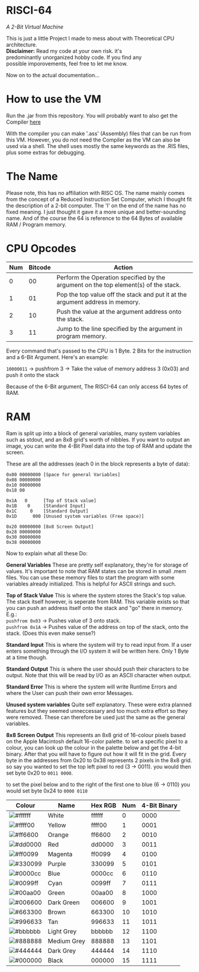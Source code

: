 # RISCI-64
*A 2-Bit Virtual Machine*

This is just a little Project I made to mess about with Theoretical CPU architecture.\
**Disclaimer:** Read my code at your own risk. it's\
predominantly unorganized hobby code. If you find any\
possible imporovements, feel free to let me know.

Now on to the actual documentation...

# How to use the VM
Run the .jar from this repository.
You will probably want to also get the Compiler [here](https://github.com/Sam36502/RISCompile)

With the compiler you can make '.ass' (Assembly) files that can be run from this VM.
However, you do not need the Compiler as the VM can also be used via a shell.
The shell uses mostly the same keywords as the .RIS files, plus some extras for debugging.

# The Name
Please note, this has no affiliation with RISC OS. The name mainly comes
from the concept of a Reduced Instruction Set Computer, which I thought fit
the description of a 2-bit computer. The 'I' on the end of the name has no
fixed meaning. I just thought it gave it a more unique and better-sounding
name. And of the course the 64 is reference to the 64 Bytes of available RAM / Program memory.

# CPU Opcodes
Num | Bitcode | Action
--- | --- | ---
0 | 00 | Perform the Operation specified by the argument on the top element(s) of the stack.
1 | 01 | Pop the top value off the stack and put it at the argument address in memory.
2 | 10 | Push the value at the argument address onto the stack.
3 | 11 | Jump to the line specified by the argument in program memory.

Every command that's passed to the CPU is 1 Byte.
2 Bits for the instruction and a 6-Bit Argument.
Here's an example:

`10000011` -> pushfrom 3 -> Take the value of memory address 3 (0x03) and push it onto the stack

Because of the 6-Bit argument, The RISCI-64 can only access 64 bytes of RAM.

# RAM

Ram is split up into a block of general variables, many system variables such as stdout, and an 8x8 grid's worth of nibbles.
If you want to output an image, you can write the 4-Bit Pixel data into the top of RAM and update the screen.

These are all the addresses (each 0 in the block represents a byte of data):

```
0x00 00000000 [Space for general Variables]
0x08 00000000
0x10 00000000
0x18 00

0x1A   0      [Top of Stack value]
0x1B    0     [Standard Input]
0x1C     0    [Standard Output]
0x1D      000 [Unused system variables (Free space)]

0x20 00000000 [8x8 Screen Output]
0x28 00000000
0x30 00000000
0x38 00000000
```
Now to explain what all these Do:

**General Variables**
These are pretty self explanatory, they're for storage of values.
It's important to note that RAM states can be stored in small .mem
files. You can use these memory files to start the program with some variables
already initialized. This is helpful for ASCII strings and such.

**Top of Stack Value**
This is where the system stores the Stack's top value. The stack itself
however, is seperate from RAM. This variable exists so that you can push an address itself
onto the stack and "go" there in memory. E.g.:\
`pushfrom 0x03` -> Pushes value of 3 onto stack.\
`pushfrom 0x1A` -> Pushes value of the address on top of the stack, onto the stack. (Does this even make sense?)

**Standard Input**
This is where the system will try to read input from. If a user
enters something through the I/O system it will be written here.
Only 1 Byte at a time though.

**Standard Output**
This is where the user should push their characters to be output.
Note that this will be read by I/O as an ASCII character when output.

**Standard Error**
This is where the system will write Runtime Errors and where the User
can push their own error Messages.

**Unused system variables**
Quite self explanatory. These were extra planned features
but they seemed unneccessary and too much extra effort so they 
were removed. These can therefore be used just the same as the
general variables.

**8x8 Screen Output**
This represents an 8x8 grid of 16-colour pixels based on the Apple Macintosh default 16-color palette.
to set a specific pixel to a colour, you can look up the colour in the palette below and get the 4-bit binary.
After that you will have to figure out how it will fit in the grid. Every byte in the addresses from 0x20 to 0x38 represents
2 pixels in the 8x8 grid. so say you wanted to set the top left pixel to red (3 -> 0011).
you would then set byte 0x20 to `0011 0000`.

to set the pixel below and to the right of the first one to blue (6 -> 0110) you would set byte 0x24 to `0000 0110`

Colour | Name | Hex RGB | Num | 4-Bit Binary
--- | --- | --- | --- | ---
![#ffffff](https://placehold.it/15/ffffff/000000?text=+) | White | ffffff | 0 | 0000
![#ffff00](https://placehold.it/15/ffff00/000000?text=+) | Yellow | ffff00 | 1 | 0001
![#ff6600](https://placehold.it/15/ff6600/000000?text=+) | Orange | ff6600 | 2 | 0010
![#dd0000](https://placehold.it/15/dd0000/000000?text=+) | Red | dd0000 | 3 | 0011
![#ff0099](https://placehold.it/15/ff0099/000000?text=+) | Magenta | ff0099 | 4 | 0100
![#330099](https://placehold.it/15/330099/000000?text=+) | Purple | 330099 | 5 | 0101
![#0000cc](https://placehold.it/15/0000cc/000000?text=+) | Blue | 0000cc | 6 | 0110
![#0099ff](https://placehold.it/15/0099ff/000000?text=+) | Cyan | 0099ff | 7 | 0111
![#00aa00](https://placehold.it/15/00aa00/000000?text=+) | Green | 00aa00 | 8 | 1000
![#006600](https://placehold.it/15/006600/000000?text=+) | Dark Green | 006600 | 9 | 1001
![#663300](https://placehold.it/15/663300/000000?text=+) | Brown | 663300 | 10 | 1010
![#996633](https://placehold.it/15/996633/000000?text=+) | Tan | 996633 | 11 | 1011
![#bbbbbb](https://placehold.it/15/bbbbbb/000000?text=+) | Light Grey | bbbbbb | 12 | 1100
![#888888](https://placehold.it/15/888888/000000?text=+) | Medium Grey | 888888 | 13 | 1101
![#444444](https://placehold.it/15/444444/000000?text=+) | Dark Grey | 444444 | 14 | 1110
![#000000](https://placehold.it/15/000000/000000?text=+) | Black | 000000 | 15 | 1111

